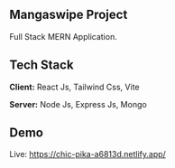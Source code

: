## Mangaswipe Project
Full Stack MERN Application.

## Tech Stack

**Client:** React Js, Tailwind Css, Vite

**Server:** Node Js, Express Js, Mongo

## Demo

Live: https://chic-pika-a6813d.netlify.app/


